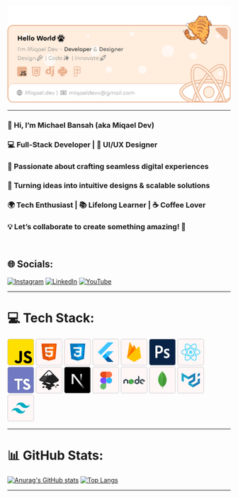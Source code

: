 <img src="banner-github.png"/>

---

### 👋 Hi, I’m Michael Bansah (aka Miqael Dev)
### 💻 Full-Stack Developer | 🎨 UI/UX Designer
### 🚀 Passionate about crafting seamless digital experiences
### 🌟 Turning ideas into intuitive designs & scalable solutions
### 🌍 Tech Enthusiast | 📚 Lifelong Learner | ☕ Coffee Lover

### 💡 Let’s collaborate to create something amazing! 🌟
<br/>

## 🌐 Socials:

[![Instagram](https://img.shields.io/badge/Instagram-%23E4405F.svg?logo=Instagram&logoColor=white)](https://instagram.com/Miqael-Dev) 
[![LinkedIn](https://img.shields.io/badge/LinkedIn-%230077B5.svg?logo=linkedin&logoColor=white)](https://linkedin.com/in/MichaelBansah) 
[![YouTube](https://img.shields.io/badge/YouTube-%23FF0000.svg?logo=YouTube&logoColor=white)](https://youtube.com/@MiqaelDev) 

---

# 💻 Tech Stack:
<!-- ![CSS3](https://img.shields.io/badge/css3-%231572B6.svg?style=for-the-badge&logo=css3&logoColor=white) ![HTML5](https://img.shields.io/badge/html5-%23E34F26.svg?style=for-the-badge&logo=html5&logoColor=white) ![JavaScript](https://img.shields.io/badge/javascript-%23323330.svg?style=for-the-badge&logo=javascript&logoColor=%23F7DF1E) ![Python](https://img.shields.io/badge/python-3670A0?style=for-the-badge&logo=python&logoColor=ffdd54) ![TypeScript](https://img.shields.io/badge/typescript-%23007ACC.svg?style=for-the-badge&logo=typescript&logoColor=white) ![Firebase](https://img.shields.io/badge/firebase-%23039BE5.svg?style=for-the-badge&logo=firebase) ![Bootstrap](https://img.shields.io/badge/bootstrap-%238511FA.svg?style=for-the-badge&logo=bootstrap&logoColor=white) ![Django](https://img.shields.io/badge/django-%23092E20.svg?style=for-the-badge&logo=django&logoColor=white) ![Expo](https://img.shields.io/badge/expo-1C1E24?style=for-the-badge&logo=expo&logoColor=#D04A37) ![Express.js](https://img.shields.io/badge/express.js-%23404d59.svg?style=for-the-badge&logo=express&logoColor=%2361DAFB) ![Flutter](https://img.shields.io/badge/Flutter-%2302569B.svg?style=for-the-badge&logo=Flutter&logoColor=white) ![JWT](https://img.shields.io/badge/JWT-black?style=for-the-badge&logo=JSON%20web%20tokens) ![NPM](https://img.shields.io/badge/NPM-%23CB3837.svg?style=for-the-badge&logo=npm&logoColor=white) ![MUI](https://img.shields.io/badge/MUI-%230081CB.svg?style=for-the-badge&logo=mui&logoColor=white) ![Next JS](https://img.shields.io/badge/Next-black?style=for-the-badge&logo=next.js&logoColor=white) ![NodeJS](https://img.shields.io/badge/node.js-6DA55F?style=for-the-badge&logo=node.js&logoColor=white) ![React](https://img.shields.io/badge/react-%2320232a.svg?style=for-the-badge&logo=react&logoColor=%2361DAFB) ![React Native](https://img.shields.io/badge/react_native-%2320232a.svg?style=for-the-badge&logo=react&logoColor=%2361DAFB) ![MongoDB](https://img.shields.io/badge/MongoDB-%234ea94b.svg?style=for-the-badge&logo=mongodb&logoColor=white) ![Adobe Photoshop](https://img.shields.io/badge/adobe%20photoshop-%2331A8FF.svg?style=for-the-badge&logo=adobe%20photoshop&logoColor=white) ![Figma](https://img.shields.io/badge/figma-%23F24E1E.svg?style=for-the-badge&logo=figma&logoColor=white) ![Dribbble](https://img.shields.io/badge/Dribbble-EA4C89?style=for-the-badge&logo=dribbble&logoColor=white) ![Gimp](https://img.shields.io/badge/Gimp-657D8B?style=for-the-badge&logo=gimp&logoColor=FFFFFF) ![Inkscape](https://img.shields.io/badge/Inkscape-e0e0e0?style=for-the-badge&logo=inkscape&logoColor=080A13) ![GitHub Actions](https://img.shields.io/badge/github%20actions-%232671E5.svg?style=for-the-badge&logo=githubactions&logoColor=white) ![Git](https://img.shields.io/badge/git-%23F05033.svg?style=for-the-badge&logo=git&logoColor=white) ![GitHub](https://img.shields.io/badge/github-%23121011.svg?style=for-the-badge&logo=github&logoColor=white) -->
<img src="JavaScript.png" width="60" alt="Javascript"/> <img src="HTML.png" width="60" alt="HTML"/> <img src="CSS.png" width="60" alt="CSS"/> <img src="Flutter.png" width="60" alt="Flutter"/> <img src="Firebase.png" width="60" alt="Firebase"/> <img src="Photoshop.png" width="60" alt="Photoshop"/> <img src="React.png" width="60" alt="React"/> <img src="Typescript.png" width="60" alt="Typescript"/> <img src="Inkscape.png" width="60" alt="Inkscape"/> <img src="Next.js.png" width="60" alt="Next.js"/> <img src="Figma.png" width="60" alt="Figma"/> <img src="Node.js.png" width="60" alt="Node.js"/> <img src="MongoDB.png" width="60" alt="MongoDB"/> <img src="Material UI.png" width="60" alt="Material UI"/> <img src="Tailwind.png" width="60" alt="TailwindCSS"/>

---

# 📊 GitHub Stats:

[![Anurag's GitHub stats](https://github-readme-stats.vercel.app/api?username=miqael-dev-fullstack)](https://github.com/anuraghazra/github-readme-stats)
[![Top Langs](https://github-readme-stats.vercel.app/api/top-langs/?username=miqael-dev-fullstack)](https://github.com/anuraghazra/github-readme-stats)

---
